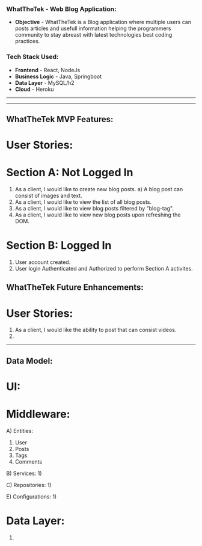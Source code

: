### WhatTheTek - Web Blog Application:
* **Objective** - WhatTheTek is a Blog application where multiple users can posts articles and usefull information helping the programmers community to stay abreast with latest technologies best coding practices.

### Tech Stack Used:
* **Frontend** - React, NodeJs
* **Business Logic** - Java, Springboot
* **Data Layer** - MySQL/h2
* **Cloud** - Heroku
<hr><hr>

## WhatTheTek MVP Features:
# User Stories:
# Section A: Not Logged In
1) As a client, I would like to create new blog posts.
   a) A blog post can consist of images and text.
2) As a client, I would like to view the list of all blog posts.
3) As a client, I would like to view blog posts filtered by "blog-tag".
4) As a client, I would like to view new blog posts upon refreshing the DOM.
# Section B: Logged In
1) User account created.
2) User login Authenticated and Authorized to perform Section A activites.

## WhatTheTek Future Enhancements:
# User Stories:
1) As a client, I would like the ability to post that can consist videos.
2) 

<hr>

## Data Model:
# UI:

# Middleware:
A) Entities:
   1) User
   2) Posts
   3) Tags
   4) Comments
   
B) Services:
   1) 
   
C) Repositories:
   1) 

E) Configurations:
   1)
   
# Data Layer:  
   1) 

